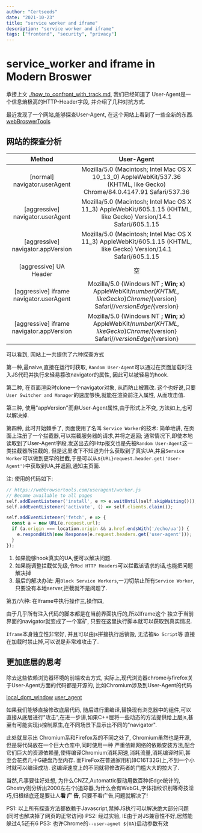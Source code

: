 ```yaml
---
author: "Certseeds"
date: "2021-10-23"
title: "service worker and iframe"
description: "service worker and iframe"
tags: ["frontend", "security", "privacy"]
---
```


# service_worker and iframe in Modern Broswer

承接上文 [./how_to_confront_with_track.md](http://blog.certseeds.com/posts/2021/how_to_confront_with_track), 我们已经知道了 User-Agent是一个信息熵极高的HTTP-Header字段, 并介绍了几种对抗方式.

最近发现了一个网站,能够探查User-Agent, 在这个网站上看到了一些全新的东西. [webBroswerTools](https://webbrowsertools.com/useragent/)

## 网站的探查分析

|                  Method                  |                                                                User-Agent                                                                |
| :--------------------------------------: | :--------------------------------------------------------------------------------------------------------------------------------------: |
|       [normal] navigator.userAgent       |         Mozilla/5.0 (Macintosh; Intel Mac OS X 10_13_0) AppleWebKit/537.36 (KHTML, like Gecko) Chrome/84.0.4147.91 Safari/537.36         |
|     [aggressive] navigator.userAgent     |            Mozilla/5.0 (Macintosh; Intel Mac OS X 11_3) AppleWebKit/605.1.15 (KHTML, like Gecko) Version/14.1 Safari/605.1.15            |
|    [aggressive] navigator.appVersion     |            Mozilla/5.0 (Macintosh; Intel Mac OS X 11_3) AppleWebKit/605.1.15 (KHTML, like Gecko) Version/14.1 Safari/605.1.15            |
|          [aggressive] UA Header          |                                                                    空                                                                    |
| [aggressive] iframe navigator.userAgent  | Mozilla/5.0 (Windows NT ____; Win__; x__) AppleWebKit/${number} (KHTML, like Gecko) Chrome/${version} Safari//${version} Edge/${version} |
| [aggressive] iframe navigator.appVersion | Mozilla/5.0 (Windows NT ____; Win__; x__) AppleWebKit/${number} (KHTML, like Gecko) Chrome/${version} Safari//${version} Edge/${version} |

可以看到, 网站上一共提供了六种探查方式

第一种,最naive,直接在运行时获取, `Random User-Agent`可以通过在页面加载时注入JS代码并执行来轻易篡改navigator的属性, 因此可以被轻易的hook.

第二种, 在页面渲染时clone一个navigator对象, 从而防止被篡改. 这个也好说,只要`User Switcher and Manager`的速度够快,就能在渲染前注入属性, 从而攻击值.

第三种, 使用"appVersion"而非User-Agent属性,由于形式上不变, 方法如上,也可以解决掉.

第四种, 此时开始棘手了, 页面使用了名叫 `Service Worker`的技术: 简单地讲, 在页面上注册了一个拦截器,可以拦截服务器的请求,并将之返回; 通常情况下,即使本地读取到了User-Agent字段,发送出去的Http报文也是先被`Random User-Agent`这一类拦截器所拦截的, 但是这里收下不知道为什么获取到了真实UA,并且`Service Worker`可以做到更早的拦截,于是可以从`${URL}request.header.get('User-Agent')`中获取到UA,并返回,通知主页面.

注: 使用的代码如下:

``` javascript
// https://webbrowsertools.com/useragent/worker.js
// Become available to all pages
self.addEventListener('install', e => e.waitUntil(self.skipWaiting()));
self.addEventListener('activate', () => self.clients.claim());

self.addEventListener('fetch', e => {
  const a = new URL(e.request.url);
  if (a.origin === location.origin && a.href.endsWith('/echo/ua')) {
    e.respondWith(new Response(e.request.headers.get('user-agent')));
  }
});
```

1. 如果能够hook真实的UA,便可以解决问题.
2. 如果能调整拦截优先级,令`Mod HTTP Headers`可以拦截该请求的话,也能把问题解决掉
3. 最后的解决办法: 用`Block Service Workers`,一刀切禁止所有`Service Worker`,只要没有本地server,拦截就不是问题了.

第五/六种: 在Iframe中执行操作三,操作四,

由于几乎所有注入代码的脚本都是在当前界面执行的,所以Iframe这个 独立于当前界面的navigator就变成了一个富矿, 只要在这里执行脚本就可以获取到真实情况.

`Iframe`本身独立性非常好, 并且可以由js拼接执行后销毁, 无法被`No Script`等 直接在加载时禁止掉,可以说是非常难攻击了.

## 更加底层的思考

除去这些依赖浏览器环境的前端攻击方式, 实际上,现代浏览器chrome与firefox关于User-Agent方面的代码都是开源的, 比如Chromium涉及到User-Agent的代码

[local_dom_window](https://github.com/chromium/chromium/blob/72ceeed2ebcd505b8d8205ed7354e862b871995e/third_party/blink/renderer/core/frame/local_dom_window.cc) [user_agent](https://github.com/chromium/chromium/blob/72ceeed2ebcd505b8d8205ed7354e862b871995e/content/common/user_agent.cc)

如果我们能够直接修改底层代码, 随后进行重编译,替换现有浏览器中的组件,可以直接从底层进行"攻击",在进一步讲,如果C++层将一些动态的方法提供给上层js,甚至有可能实现js控制原生,在不同场景下显示出不同的"navigator".

此处就显示出 Chromium系和Firefox系的不同之处了, Chromium虽然也是开源,但是将代码放在一个巨大仓库中,同时使用一种 严重依赖网络的依赖安装方法,配合它们巨大的资源依赖量,使得编译Chromium消耗网速,消耗流量,消耗编译时间,甚至会花费几十G硬盘乃至内存. 而FireFox在普通家用机(8C16T32G)上,不到一个小时就可以编译成功. 这编译速度上的不同就将修改两者的门槛大大的拉大了.

当然,凡事要往好处想, 为什么CNZZ,Automattic要动用数百种(Edge统计的, Ghostry则分析出2000左右个)追踪器,为什么会有WebGL,字体指纹识别等奇技淫巧,归根结底还是要让人**看 广 告**, 只要不看广告,问题就解决了!

PS1: 以上所有探查方法都依赖于Javascript,禁掉JS执行可以解决绝大部分问题(同时也解决掉了网页的正常访问)
PS2: 经过实验, IE由于对JS兼容性不好,居然能躲过4,5还有6
PS3: 也许Chrome的`--user-agnet ${UA}`启动参数有效
